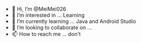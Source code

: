 - 👋 Hi, I’m @MeiMei026
- 👀 I’m interested in ... Learning 
- 🌱 I’m currently learning ... Java and Android Studio
- 💞️ I’m looking to collaborate on ...
- 📫 How to reach me ... don't 

<!---
MeiMei026/MeiMei026 is a ✨ special ✨ repository because its `README.md` (this file) appears on your GitHub profile.
You can click the Preview link to take a look at your changes.
--->
